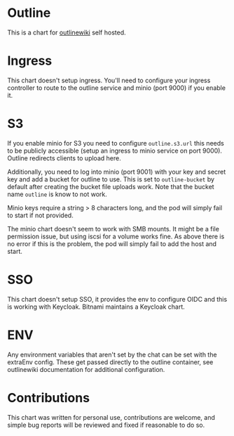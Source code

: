 # Outline

This is a chart for [outlinewiki](https://github.com/chsasank/outline-wiki-docker-compose) self hosted.

# Ingress

This chart doesn't setup ingress. You'll need to configure your ingress controller to route to the outline service and minio (port 9000) if you enable it.

# S3

If you enable minio for S3 you need to configure `outline.s3.url` this needs to be publicly accessible (setup an ingress to minio service on port 9000). Outline redirects clients to upload here.

Additionally, you need to log into minio (port 9001) with your key and secret key and add a bucket for outline to use. This is set to `outline-bucket` by default after creating the bucket file uploads work. Note that the bucket name `outline` is know to not work.

Minio keys require a string > 8 characters long, and the pod will simply fail to start if not provided.

The minio chart doesn't seem to work with SMB mounts. It might be a file permission issue, but using iscsi for a volume works fine. As above there is no error if this is the problem, the pod will simply fail to add the host and start.

# SSO

This chart doesn't setup SSO, it provides the env to configure OIDC and this is working with Keycloak. Bitnami maintains a Keycloak chart.

# ENV

Any environment variables that aren't set by the chat can be set with the extraEnv config. These get passed directly to the outline container, see outlinewiki documentation for additional configuration.

# Contributions

This chart was written for personal use, contributions are welcome, and simple bug reports will be reviewed and fixed if reasonable to do so.

